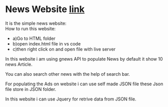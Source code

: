 
# News Website [link](https://udrasht.github.io/News-Website-By-Using-API.github.io/HTML/index.html)
It is the simple news website:\
How to run this website:
-  a)Go to HTML folder
-  b)open index.html file in vs code
-  c)then right click on and open file with live server

In this website i am using gnews API to populate News by default it show 10 news Article.

You can also search other news with the help of search bar.

For populating the Ads on website i can use self made JSON file these Json file store in JSON folder.

In this website i can use Jquery for retrive data from JSON file. 
